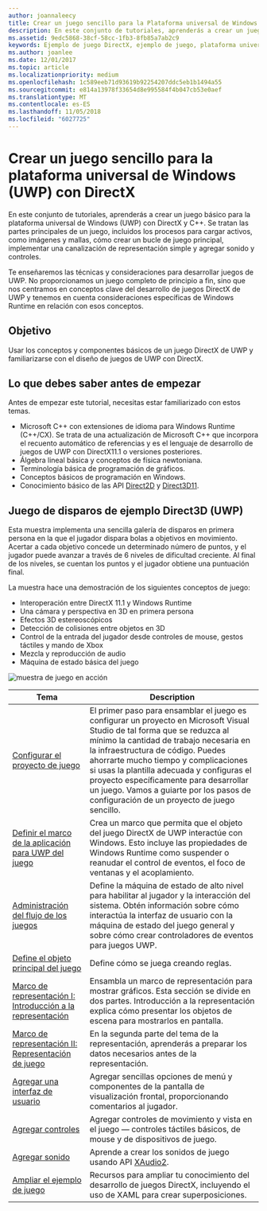 ```yaml
---
author: joannaleecy
title: Crear un juego sencillo para la Plataforma universal de Windows (UWP) con DirectX
description: En este conjunto de tutoriales, aprenderás a crear un juego básico para la Plataforma universal de Windows (UWP) con DirectX y C++.
ms.assetid: 9edc5868-38cf-58cc-1fb3-8fb85a7ab2c9
keywords: Ejemplo de juego DirectX, ejemplo de juego, plataforma universal de Windows (UWP), juego Direct3D 11
ms.author: joanlee
ms.date: 12/01/2017
ms.topic: article
ms.localizationpriority: medium
ms.openlocfilehash: 1c589eeb71d93619b92254207ddc5eb1b1494a55
ms.sourcegitcommit: e814a13978f33654d8e995584f4b047cb53e0aef
ms.translationtype: MT
ms.contentlocale: es-ES
ms.lasthandoff: 11/05/2018
ms.locfileid: "6027725"
---
```

# <a name="create-a-simple-universal-windows-platform-uwp-game-with-directx"></a>Crear un juego sencillo para la plataforma universal de Windows (UWP) con DirectX

En este conjunto de tutoriales, aprenderás a crear un juego básico para la plataforma universal de Windows (UWP) con DirectX y C++. Se tratan las partes principales de un juego, incluidos los procesos para cargar activos, como imágenes y mallas, cómo crear un bucle de juego principal, implementar una canalización de representación simple y agregar sonido y controles.

Te enseñaremos las técnicas y consideraciones para desarrollar juegos de UWP. No proporcionamos un juego completo de principio a fin, sino que nos centramos en conceptos clave del desarrollo de juegos DirectX de UWP y tenemos en cuenta consideraciones específicas de Windows Runtime en relación con esos conceptos.

## <a name="objective"></a>Objetivo

Usar los conceptos y componentes básicos de un juego DirectX de UWP y familiarizarse con el diseño de juegos de UWP con DirectX.

## <a name="what-you-need-to-know-before-starting"></a>Lo que debes saber antes de empezar


Antes de empezar este tutorial, necesitas estar familiarizado con estos temas.

-   Microsoft C++ con extensiones de idioma para Windows Runtime (C++/CX). Se trata de una actualización de Microsoft C++ que incorpora el recuento automático de referencias y es el lenguaje de desarrollo de juegos de UWP con DirectX11.1 o versiones posteriores.
-   Álgebra lineal básica y conceptos de física newtoniana.
-   Terminología básica de programación de gráficos.
-   Conceptos básicos de programación en Windows.
-   Conocimiento básico de las API [Direct2D](https://msdn.microsoft.com/library/windows/apps/dd370990.aspx) y [Direct3D11](https://msdn.microsoft.com/library/windows/desktop/hh404569).

##  <a name="direct3d-uwp-shooting-game-sample"></a>Juego de disparos de ejemplo Direct3D (UWP)


Esta muestra implementa una sencilla galería de disparos en primera persona en la que el jugador dispara bolas a objetivos en movimiento. Acertar a cada objetivo concede un determinado número de puntos, y el jugador puede avanzar a través de 6 niveles de dificultad creciente. Al final de los niveles, se cuentan los puntos y el jugador obtiene una puntuación final.

La muestra hace una demostración de los siguientes conceptos de juego:

-   Interoperación entre DirectX 11.1 y Windows Runtime
-   Una cámara y perspectiva en 3D en primera persona
-   Efectos 3D estereoscópicos
-   Detección de colisiones entre objetos en 3D
-   Control de la entrada del jugador desde controles de mouse, gestos táctiles y mando de Xbox
-   Mezcla y reproducción de audio
-   Máquina de estado básica del juego

![muestra de juego en acción](images/simple-dx-game-overview.png)

| Tema | Description |
|-------|-------------|
|[Configurar el proyecto de juego](tutorial--setting-up-the-games-infrastructure.md) | El primer paso para ensamblar el juego es configurar un proyecto en Microsoft Visual Studio de tal forma que se reduzca al mínimo la cantidad de trabajo necesaria en la infraestructura de código. Puedes ahorrarte mucho tiempo y complicaciones si usas la plantilla adecuada y configuras el proyecto específicamente para desarrollar un juego. Vamos a guiarte por los pasos de configuración de un proyecto de juego sencillo. |
| [Definir el marco de la aplicación para UWP del juego](tutorial--building-the-games-uwp-app-framework.md) | Crea un marco que permita que el objeto del juego DirectX de UWP interactúe con Windows. Esto incluye las propiedades de Windows Runtime como suspender o reanudar el control de eventos, el foco de ventanas y el acoplamiento.  |
| [Administración del flujo de los juegos](tutorial-game-flow-management.md) | Define la máquina de estado de alto nivel para habilitar al jugador y la interacción del sistema. Obtén información sobre cómo interactúa la interfaz de usuario con la máquina de estado del juego general y sobre cómo crear controladores de eventos para juegos UWP. |
| [Define el objeto principal del juego](tutorial--defining-the-main-game-loop.md) | Define cómo se juega creando reglas. |
| [Marco de representación I: Introducción a la representación](tutorial--assembling-the-rendering-pipeline.md) | Ensambla un marco de representación para mostrar gráficos. Esta sección se divide en dos partes. Introducción a la representación explica cómo presentar los objetos de escena para mostrarlos en pantalla. |
| [Marco de representación II: Representación de juego](tutorial-game-rendering.md) | En la segunda parte del tema de la representación, aprenderás a preparar los datos necesarios antes de la representación. |
| [Agregar una interfaz de usuario](tutorial--adding-a-user-interface.md) | Agregar sencillas opciones de menú y componentes de la pantalla de visualización frontal, proporcionando comentarios al jugador. |
| [Agregar controles](tutorial--adding-controls.md) | Agregar controles de movimiento y vista en el juego &mdash; controles táctiles básicos, de mouse y de dispositivos de juego. |
| [Agregar sonido](tutorial--adding-sound.md) | Aprende a crear los sonidos de juego usando API [XAudio2](https://msdn.microsoft.com/library/windows/desktop/ee415813). |
| [Ampliar el ejemplo de juego](tutorial-resources.md) | Recursos para ampliar tu conocimiento del desarrollo de juegos DirectX, incluyendo el uso de XAML para crear superposiciones. |
